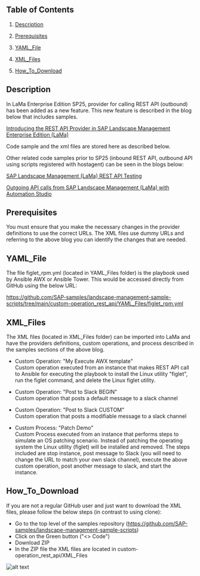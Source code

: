 ## Table of Contents
1. [Description](#Description)

2. [Prerequisites](#Prerequisites)

3. [YAML_File](#YAML_File)

4. [XML_Files](#XML_Files)

5. [How_To_Download](#How_To_Download)




## Description
In LaMa Enterprise Edition SP25, provider for calling REST API (outbound) has been added as a new feature. This new feature is described in the blog below that includes samples.

[Introducing the REST API Provider in SAP Landscape Management Enterprise Edition (LaMa)](https://blogs.sap.com/2022/11/30/introducing-the-rest-api-provider-in-sap-landscape-management-enterprise-edition-lama/)

Code sample and the xml files are stored here as described below.

Other related code samples prior to SP25 (inbound REST API, outbound API using scripts registered with hostagent) can be seen in the blogs below:

[SAP Landscape Management (LaMa) REST API Testing](https://blogs.sap.com/2018/11/22/sap-landscape-management-lama-rest-api-testing/)

[Outgoing API calls from SAP Landscape Management (LaMa) with Automation Studio](https://blogs.sap.com/2020/06/08/outgoing-api-calls-from-sap-landscape-management-lama-with-automation-studio/)

## Prerequisites
You must ensure that you make the necessary changes in the provider definitions to use the correct URLs. The XML files use dummy URLs and referring to the above blog you can identify the changes that are needed.

## YAML_File
The file figlet_rpm.yml (located in YAML_Files folder) is the playbook used by Ansible AWX or Ansible Tower. This would be accessed directly from GitHub using the below URL:

https://github.com/SAP-samples/landscape-management-sample-scripts/tree/main/custom-operation_rest_api/YAML_Files/figlet_rpm.yml

## XML_Files
The XML files (located in XML_Files folder) can be imported into LaMa and have the providers definitions, custom operations, and process described in the samples sections of the above blog.

- Custom Operation: "My Execute AWX template"<br>
Custom operation executed from an instance that makes REST API call to Ansible for executing the playbook to install the Linux utility "figlet", run the figlet command, and delete the Linux figlet utility. 

- Custom Operation: "Post to Slack BEGIN"<br>
Custom operation that posts a default message to a slack channel

- Custom Operation: "Post to Slack CUSTOM"<br>
Custom operation that posts a modifiable message to a slack channel

- Custom Process: "Patch Demo"<br>
Custom Process executed from an instance that performs steps to simulate an OS patching scenario. Instead of patching the operating system the Linux utility (figlet) will be installed and removed. The steps included are stop instance, post message to Slack (you will need to change the URL to match your own slack channel), execute the above custom operation, post another message to slack, and start the instance.

## How_To_Download
If you are not a regular GitHub user and just want to download the XML files, please follow the below steps (in contrast to using clone):

- Go to the top level of the samples repository (https://github.com/SAP-samples/landscape-management-sample-scripts)
- Click on the Green button ("<> Code")
- Download ZIP
- In the ZIP file the XML files are located in custom-operation_rest_api/XML_Files

![alt text](https://blogs.sap.com/wp-content/uploads/2022/11/custom1.png)
